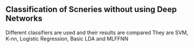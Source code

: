 ## Classification of Scneries without using Deep Networks
Different classifiers are used and their results are compared
They are SVM, K-nn, Logistic Regression, Basic LDA and MLFFNN